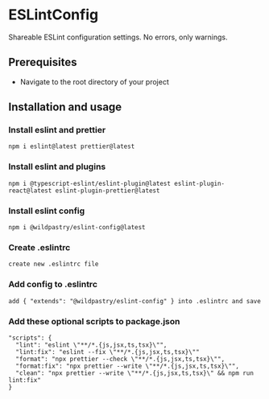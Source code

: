 # ESLintConfig
Shareable ESLint configuration settings. No errors, only warnings.

## Prerequisites
- Navigate to the root directory of your project

## Installation and usage

### Install eslint and prettier
```
npm i eslint@latest prettier@latest
```

### Install eslint and plugins
```
npm i @typescript-eslint/eslint-plugin@latest eslint-plugin-react@latest eslint-plugin-prettier@latest
```

### Install eslint config
```
npm i @wildpastry/eslint-config@latest
```

### Create .eslintrc
```
create new .eslintrc file
```

### Add config to .eslintrc
```
add { "extends": "@wildpastry/eslint-config" } into .eslintrc and save
```

### Add these optional scripts to package.json
```
"scripts": {
  "lint": "eslint \"**/*.{js,jsx,ts,tsx}\"",
  "lint:fix": "eslint --fix \"**/*.{js,jsx,ts,tsx}\""
  "format": "npx prettier --check \"**/*.{js,jsx,ts,tsx}\"",
  "format:fix": "npx prettier --write \"**/*.{js,jsx,ts,tsx}\"",
  "clean": "npx prettier --write \"**/*.{js,jsx,ts,tsx}\" && npm run lint:fix"
}
```
